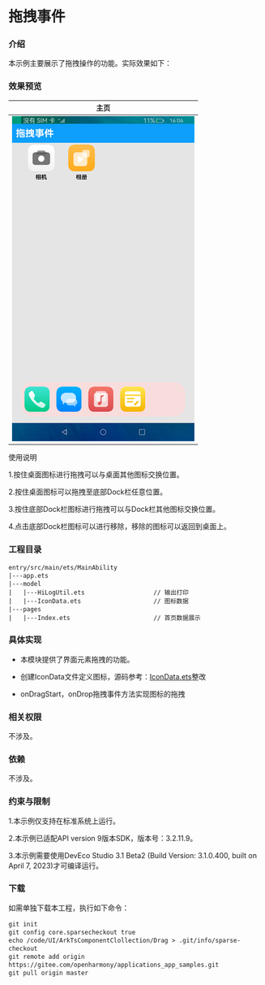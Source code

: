 # 拖拽事件

### 介绍

本示例主要展示了拖拽操作的功能。实际效果如下：

### 效果预览
|               主页              |
|--------------------------------|
|![](screenshots/devices/main.png)|

使用说明

1.按住桌面图标进行拖拽可以与桌面其他图标交换位置。

2.按住桌面图标可以拖拽至底部Dock栏任意位置。

3.按住底部Dock栏图标进行拖拽可以与Dock栏其他图标交换位置。

4.点击底部Dock栏图标可以进行移除，移除的图标可以返回到桌面上。

### 工程目录
```
entry/src/main/ets/MainAbility
|---app.ets              
|---model
|   |---HiLogUtil.ets                   // 输出打印
|   |---IconData.ets                    // 图标数据
|---pages
|   |---Index.ets                       // 首页数据展示
```

### 具体实现

* 本模块提供了界面元素拖拽的功能。

* 创建IconData文件定义图标，源码参考：[IconData.ets](entry/src/main/ets/MainAbility/model/IconData.ets)整改

* onDragStart，onDrop拖拽事件方法实现图标的拖拽

### 相关权限

不涉及。

### 依赖

不涉及。

### 约束与限制

1.本示例仅支持在标准系统上运行。

2.本示例已适配API version 9版本SDK，版本号：3.2.11.9。

3.本示例需要使用DevEco Studio 3.1 Beta2 (Build Version: 3.1.0.400, built on April 7, 2023)才可编译运行。

### 下载

如需单独下载本工程，执行如下命令：
```
git init
git config core.sparsecheckout true
echo /code/UI/ArkTsComponentClollection/Drag > .git/info/sparse-checkout
git remote add origin https://gitee.com/openharmony/applications_app_samples.git
git pull origin master
```
